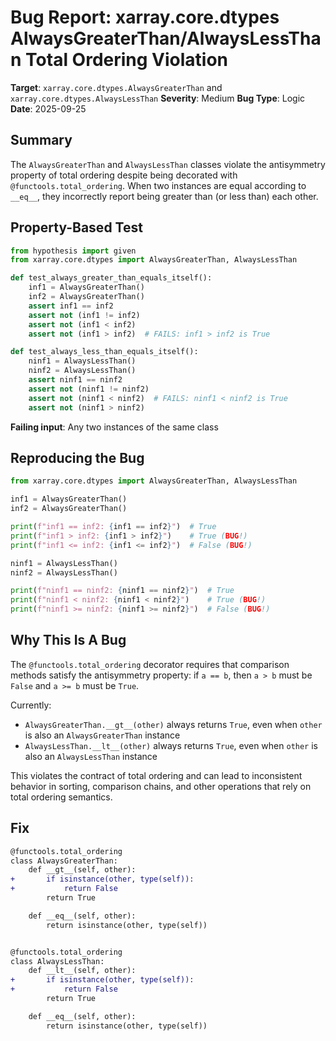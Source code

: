 # Bug Report: xarray.core.dtypes AlwaysGreaterThan/AlwaysLessThan Total Ordering Violation

**Target**: `xarray.core.dtypes.AlwaysGreaterThan` and `xarray.core.dtypes.AlwaysLessThan`
**Severity**: Medium
**Bug Type**: Logic
**Date**: 2025-09-25

## Summary

The `AlwaysGreaterThan` and `AlwaysLessThan` classes violate the antisymmetry property of total ordering despite being decorated with `@functools.total_ordering`. When two instances are equal according to `__eq__`, they incorrectly report being greater than (or less than) each other.

## Property-Based Test

```python
from hypothesis import given
from xarray.core.dtypes import AlwaysGreaterThan, AlwaysLessThan

def test_always_greater_than_equals_itself():
    inf1 = AlwaysGreaterThan()
    inf2 = AlwaysGreaterThan()
    assert inf1 == inf2
    assert not (inf1 != inf2)
    assert not (inf1 < inf2)
    assert not (inf1 > inf2)  # FAILS: inf1 > inf2 is True

def test_always_less_than_equals_itself():
    ninf1 = AlwaysLessThan()
    ninf2 = AlwaysLessThan()
    assert ninf1 == ninf2
    assert not (ninf1 != ninf2)
    assert not (ninf1 < ninf2)  # FAILS: ninf1 < ninf2 is True
    assert not (ninf1 > ninf2)
```

**Failing input**: Any two instances of the same class

## Reproducing the Bug

```python
from xarray.core.dtypes import AlwaysGreaterThan, AlwaysLessThan

inf1 = AlwaysGreaterThan()
inf2 = AlwaysGreaterThan()

print(f"inf1 == inf2: {inf1 == inf2}")  # True
print(f"inf1 > inf2: {inf1 > inf2}")    # True (BUG!)
print(f"inf1 <= inf2: {inf1 <= inf2}")  # False (BUG!)

ninf1 = AlwaysLessThan()
ninf2 = AlwaysLessThan()

print(f"ninf1 == ninf2: {ninf1 == ninf2}")  # True
print(f"ninf1 < ninf2: {ninf1 < ninf2}")    # True (BUG!)
print(f"ninf1 >= ninf2: {ninf1 >= ninf2}")  # False (BUG!)
```

## Why This Is A Bug

The `@functools.total_ordering` decorator requires that comparison methods satisfy the antisymmetry property: if `a == b`, then `a > b` must be `False` and `a >= b` must be `True`.

Currently:
- `AlwaysGreaterThan.__gt__(other)` always returns `True`, even when `other` is also an `AlwaysGreaterThan` instance
- `AlwaysLessThan.__lt__(other)` always returns `True`, even when `other` is also an `AlwaysLessThan` instance

This violates the contract of total ordering and can lead to inconsistent behavior in sorting, comparison chains, and other operations that rely on total ordering semantics.

## Fix

```diff
@functools.total_ordering
class AlwaysGreaterThan:
    def __gt__(self, other):
+       if isinstance(other, type(self)):
+           return False
        return True

    def __eq__(self, other):
        return isinstance(other, type(self))


@functools.total_ordering
class AlwaysLessThan:
    def __lt__(self, other):
+       if isinstance(other, type(self)):
+           return False
        return True

    def __eq__(self, other):
        return isinstance(other, type(self))
```